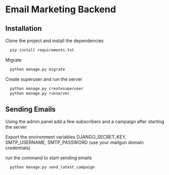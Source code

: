 
# Email Marketing Backend



## Installation

Clone the project and install the dependencies 

```bash
  pip install requirements.txt
```

Migrate 

```bash
  python manage.py migrate
```
    
Create superuser and run the server

```bash
  python manage.py createsuperuser
  python manage.py runserver
```
    


## Sending Emails

Using the admin panel add a few subscribers and a campaign
after starting the server


Export the environment variables DJANGO_SECRET_KEY, SMTP_USERNAME, SMTP_PASSWORD (use your mailgun domain credentials)

run the command to start sending emails

```bash
  python manage.py send_latest_campaign
```


